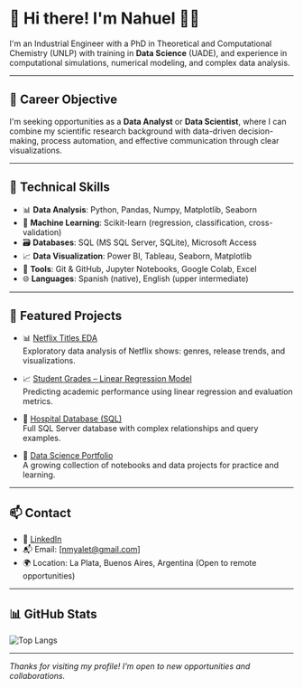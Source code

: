 # 👋 Hi there! I'm Nahuel 👨‍🔬

I'm an Industrial Engineer with a PhD in Theoretical and Computational Chemistry (UNLP) with training in **Data Science** (UADE), and experience in computational simulations, numerical modeling, and complex data analysis.


---

## 💼 Career Objective

I'm seeking opportunities as a **Data Analyst** or **Data Scientist**, where I can combine my scientific research background with data-driven decision-making, process automation, and effective communication through clear visualizations.

---

## 🧠 Technical Skills

- 📊 **Data Analysis**: Python, Pandas, Numpy, Matplotlib, Seaborn  
- 🤖 **Machine Learning**: Scikit-learn (regression, classification, cross-validation)  
- 🗃️ **Databases**: SQL (MS SQL Server, SQLite), Microsoft Access  
- 📈 **Data Visualization**: Power BI, Tableau, Seaborn, Matplotlib  
- 💾 **Tools**: Git & GitHub, Jupyter Notebooks, Google Colab, Excel  
- 🌐 **Languages**: Spanish (native), English (upper intermediate)

---

## 🚀 Featured Projects

- 📊 [Netflix Titles EDA](https://github.com/nmyalet90/EDA-Netflix)  
  Exploratory data analysis of Netflix shows: genres, release trends, and visualizations.

- 📈 [Student Grades – Linear Regression Model](https://github.com/nmyalet90/student-grades-linear-regression)  
  Predicting academic performance using linear regression and evaluation metrics.

- 🏥 [Hospital Database (SQL)](https://github.com/nmyalet90/Hospital-DB)  
  Full SQL Server database with complex relationships and query examples.

- 📂 [Data Science Portfolio](https://github.com/nmyalet90/data-science-portfolio)  
  A growing collection of notebooks and data projects for practice and learning.

---

## 📫 Contact

- 💼 [LinkedIn](www.linkedin.com/in/nmyalet)
- 📬 Email: [nmyalet@gmail.com]
- 🌍 Location: La Plata, Buenos Aires, Argentina (Open to remote opportunities)

---

## 📊 GitHub Stats

![Top Langs](https://github-readme-stats.vercel.app/api/top-langs/?username=nmyalet90&layout=compact&theme=default)

---

*Thanks for visiting my profile! I'm open to new opportunities and collaborations.*
